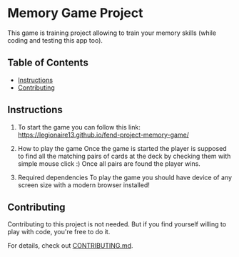 # Memory Game Project
This game is training project allowing to train your memory skills (while coding and testing this app too).

## Table of Contents

* [Instructions](#instructions)
* [Contributing](#contributing)

## Instructions
1. To start the game you can follow this link:
https://legionaire13.github.io/fend-project-memory-game/

2. How to play the game
Once the game is started the player is supposed to find all the matching pairs of cards at the deck by checking them with simple mouse click :)
Once all pairs are found the player wins.

3. Required dependencies
To play the game you should have device of any screen size with a modern browser installed!

## Contributing

Contributing to this project is not needed. But if you find yourself willing to play with code, you're free to do it.

For details, check out [CONTRIBUTING.md](CONTRIBUTING.md).
